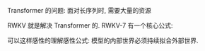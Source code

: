 
Transformer 的问题: 面对长序列时, 需要大量的资源

RWKV 就是解决 Transformer 的. RWKV-7 有一个核心公式:


可以这样感性的理解感性公式: 模型的内部世界必须持续拟合外部世界.